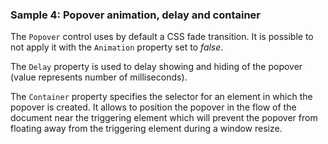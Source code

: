 ### Sample 4: Popover animation, delay and container

The `Popover` control uses by default a CSS fade transition. It is possible to not apply it with the `Animation` property set to *false*.

The `Delay` property is used to delay showing and hiding of the popover (value represents number of milliseconds).

The `Container` property specifies the selector for an element in which the popover is created. It allows to position the popover in the flow of the document 
near the triggering element which will prevent the popover from floating away from the triggering element during a window resize.
